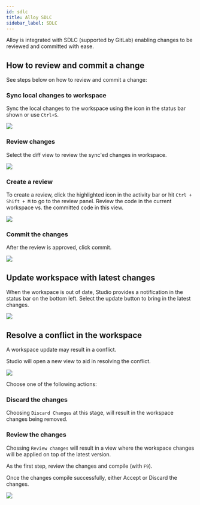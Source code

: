 ```yaml
---
id: sdlc
title: Alloy SDLC
sidebar_label: SDLC
---
```


Alloy is integrated with SDLC (supported by GitLab) enabling changes to be reviewed and committed with ease.  

## How to review and commit a change

See steps below on how to review and commit a change:

### Sync local changes to workspace
Sync the local changes to the workspace using the icon in the status bar shown or use `Ctrl+S`.

![](assets/sdlc_step1.JPG)

### Review changes
Select the diff view to review the sync'ed changes in workspace.

![](assets/sdlc_step2.JPG)

### Create a review
To create a review, click the highlighted icon in the activity bar or hit `Ctrl + Shift + M` to go to the review panel. Review the code in the current workspace vs. the committed code in this view.

![](assets/sdlc_step3.JPG)

### Commit the changes
After the review is approved, click commit. 

![](assets/sdlc_step4.JPG)

## Update workspace with latest changes

When the workspace is out of date, Studio provides a notification in the status bar on the bottom left. Select the update button to bring in the latest changes.

![](assets/sdlc_step5.JPG)

## Resolve a conflict in the workspace
A workspace update may result in a conflict.  

Studio will open a new view to aid in resolving the conflict.  

![](assets/sdlc_step6.JPG)

Choose one of the following actions:

### Discard the changes

Choosing `Discard Changes` at this stage, will result in the workspace changes being removed.

### Review the changes

Chossing `Review changes` will result in a view where the workspace changes will be applied on top of the latest version. 

As the first step, review the changes and compile (with `F9`).

Once the changes compile successfully, either Accept or Discard the changes.

![](assets/sdlc_step7.JPG)







